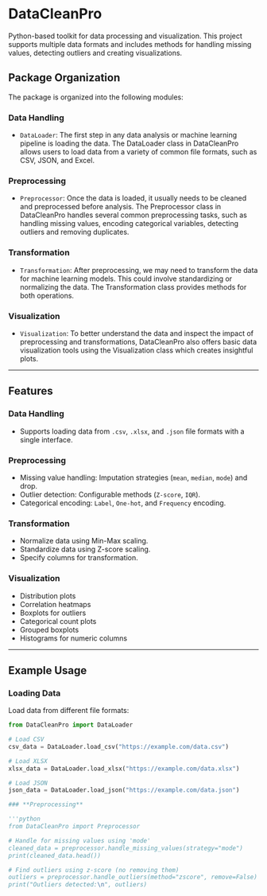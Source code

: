 # DataCleanPro
Python-based toolkit for data processing and visualization. This project supports multiple data formats and includes methods for handling missing values, detecting outliers and creating visualizations.
## **Package Organization**

The package is organized into the following modules:

### **Data Handling**
- `DataLoader`: The first step in any data analysis or machine learning pipeline is loading the data. The DataLoader class in DataCleanPro allows users to load data from a variety of common file formats, such as CSV, JSON, and Excel.

### **Preprocessing**
- `Preprocessor`: Once the data is loaded, it usually needs to be cleaned and preprocessed before analysis. The Preprocessor class in DataCleanPro handles several common preprocessing tasks, such as handling missing values, encoding categorical variables, detecting outliers and removing duplicates.

### **Transformation**
- `Transformation`: After preprocessing, we may need to transform the data for machine learning models. This could involve standardizing or normalizing the data. The Transformation class provides methods for both operations.

### **Visualization**
- `Visualization`: To better understand the data and inspect the impact of preprocessing and transformations, DataCleanPro also offers basic data visualization tools using the Visualization class which creates insightful plots.
  

---

## **Features**

### **Data Handling**
- Supports loading data from `.csv`, `.xlsx`, and `.json` file formats with a single interface.

### **Preprocessing**
- Missing value handling: Imputation strategies (`mean`, `median`, `mode`) and drop.
- Outlier detection: Configurable methods (`Z-score`, `IQR`).
- Categorical encoding: `Label`, `One-hot`, and `Frequency` encoding.

### **Transformation**
- Normalize data using Min-Max scaling.
- Standardize data using Z-score scaling.
- Specify columns for transformation.

### **Visualization**
- Distribution plots
- Correlation heatmaps
- Boxplots for outliers
- Categorical count plots
- Grouped boxplots
- Histograms for numeric columns

---

## **Example Usage**

### **Loading Data**

Load data from different file formats:

```python
from DataCleanPro import DataLoader

# Load CSV
csv_data = DataLoader.load_csv("https://example.com/data.csv")

# Load XLSX
xlsx_data = DataLoader.load_xlsx("https://example.com/data.xlsx")

# Load JSON
json_data = DataLoader.load_json("https://example.com/data.json")

### **Preprocessing**

'''python
from DataCleanPro import Preprocessor

# Handle for missing values using 'mode'
cleaned_data = preprocessor.handle_missing_values(strategy="mode")
print(cleaned_data.head())

# Find outliers using z-score (no removing them)
outliers = preprocessor.handle_outliers(method="zscore", remove=False)
print("Outliers detected:\n", outliers)


